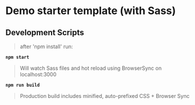 # Demo starter template (with Sass)

## Development Scripts

> after 'npm install' run:

**`npm start`**

> Will watch Sass files and hot reload using BrowserSync on localhost:3000

**`npm run build`**

> Production build includes minified, auto-prefixed CSS + Browser Sync